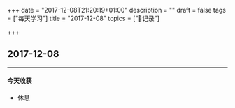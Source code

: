 +++
date = "2017-12-08T21:20:19+01:00"
description = ""
draft = false
tags = ["每天学习"]
title = "2017-12-08"
topics = ["记录"]

+++

## 2017-12-08

---
#### 今天收获

* 休息